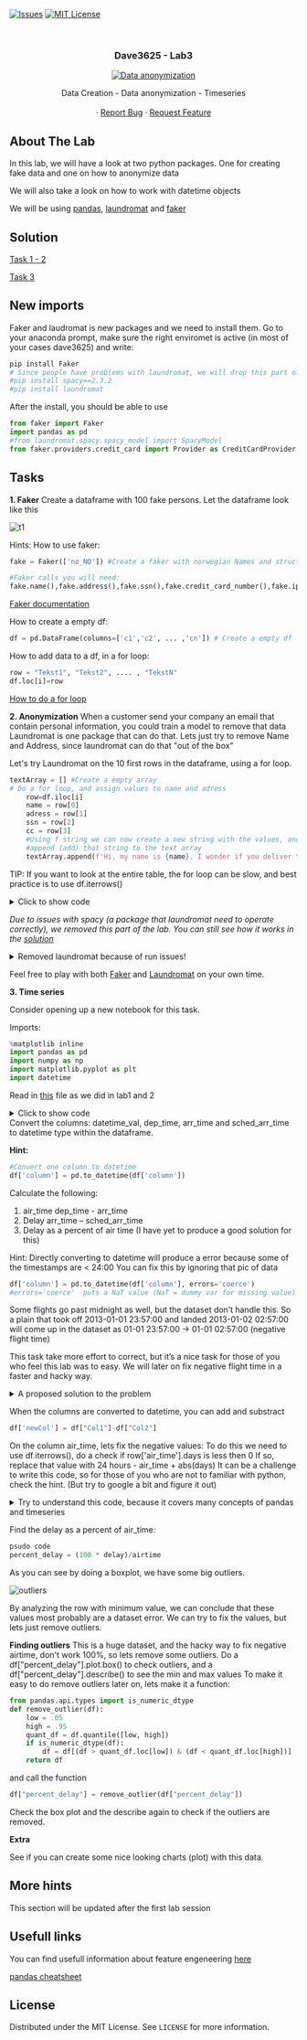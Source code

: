 <!-- PROJECT SHIELDS -->
<!--
*** I'm using markdown "reference style" links for readability.
*** Reference links are enclosed in brackets [ ] instead of parentheses ( ).
*** See the bottom of this document for the declaration of the reference variables
*** for contributors-url, forks-url, etc. This is an optional, concise syntax you may use.
*** https://www.markdownguide.org/basic-syntax/#reference-style-links
-->

[![Issues][issues-shield]][issues-url]
[![MIT License][license-shield]][license-url]




<!-- PROJECT LOGO -->
<br />
<h3 align="center">Dave3625 - Lab3</h3>
<p align="center">
  <a href="https://github.com/umaimehm/Intro_to_AI_2021/tree/main/Lab3">
    <img src="img/header.jpeg" alt="Data anonymization" width="auto" height="auto">
  </a>

  

  <p align="center">
    Data Creation - Data anonymization - Timeseries<br \>
    <br />
    ·
    <a href="https://github.com/umaimehm/Intro_to_AI_2021/issues">Report Bug</a>
    ·
    <a href="https://github.com/umaimehm/Intro_to_AI_2021/issues">Request Feature</a>
  </p>



<!-- ABOUT THE LAB -->
## About The Lab

In this lab, we will have a look at two python packages. One for creating fake data and one on how to anonymize data 

We will also take a look on how to work with datetime objects



We will be using [pandas][pandas-doc], [laundromat][laundromat] and [faker][faker]

## Solution
[Task 1 - 2][solution-fak]

[Task 3][solution-fly]



## New imports

Faker and laudromat is new packages and we need to install them. Go to your anaconda prompt, make sure the right enviromet is active (in most of your cases dave3625) and write:

```python
pip install Faker
# Since people have problems with laundromat, we will drop this part of the task
#pip install spacy==2.3.2
#pip install laundromat
```
 After the install, you should be able to use
 ```python
from faker import Faker
import pandas as pd
#from laundromat.spacy.spacy_model import SpacyModel
from faker.providers.credit_card import Provider as CreditCardProvider #Add creditcards to faker
```


## Tasks
**1. Faker**
Create a dataframe with 100 fake persons. Let the dataframe look like this

![t1][table1]

Hints:
How to use faker:
```python
fake = Faker(['no_NO']) #Create a faker with norwegian Names and structures

#Faker calls you will need:
fake.name(),fake.address(),fake.ssn(),fake.credit_card_number(),fake.ipv4()
```
[Faker documentation][faker-doc]

How to create a empty df:
```python
df = pd.DataFrame(columns=['c1','c2', ... ,'cn']) # Create a empty df

```

How to add data to a df, in a for loop:
```python
row = "Tekst1", "Tekst2", .... , "TekstN"
df.loc[i]=row
```

[How to do a for loop][for-loop]

**2. Anonymization**
When a customer send your company an email that contain personal information, you could train a model to remove that data Laundromat is one package that can do that. Lets just try to remove Name and Address, since laundromat can do that "out of the box"

Let's try Laundromat on the 10 first rows in the dataframe, using a for loop.

```python
textArray = [] #Create a empty array
# Do a for loop, and assign values to name and adress
    row=df.iloc[i]
    name = row[0] 
    adress = row[1]
    ssn = row[2]
    cc = row[3]
    #Using f string we can now create a new string with the values, and
    #append (add) that string to the text array
    textArray.append(f'Hi, my name is {name}. I wonder if you deliver to {adress}. My credi card nr is {cc} and my ssn is {ssn}')
```

TIP:
If you want to look at the entire table, the for loop can be slow, and best practice is to use df.iterrows()
<details>
  <summary>Click to show code</summary>
  
```python
for index, row in df.iterrows():

    name = row[0] 
    adress = row[1]
    ssn = row[2]
    cc = row[3]
    #Using f string we can now create a new string with the values, and
    #append (add) that string to the text array
    textArray.append(f'Hi, my name is {name}. I wonder if you deliver to {adress}')
```
</details>

*Due to issues with spacy (a package that laundromat need to operate correctly), we removed this part of the lab. You can still see how it works in the [solution][solution-fak]*

<details>
  <summary>Removed laundromat because of run issues!</summary>

We now have a array with 10 text strings. Using a for-loop we will now see if laundromat can catch all 
Names and addresses
First we need to create a SpacyModel, this is done by:
```python
nlp = SpacyModel()
```

```python
for line in textArray:
    entities = nlp.predict(line)
    replaced_text_1 = nlp.replace(line, replacement="entity", replacement_char=":^)")
    print(line)
    print(replaced_text_1+'\n')
```

As you can see, we didn't hide ssn and credtit card. To do this we need to add regext to laundromat



```python
nlp.add_patterns(lookup=True)
nlp.print_regex_labels()
```

Try to run the above for-loop again to see if we catched credit card and ssn this time.

You will most likely see that we don't have a 100% success rate, since we didn't spend alot of time setting up
the function. 

</details>

Feel free to play with both [Faker][faker] and [Laundromat][laundromat] on your own time.

**3. Time series**

Consider opening up a new notebook for this task.

Imports:
```python
%matplotlib inline
import pandas as pd
import numpy as np
import matplotlib.pyplot as plt
import datetime
```

Read in [this][flightdata] file as we did in lab1 and 2
<details>
  <summary>Click to show code</summary>

```python
url = "TEXT"
#Find the raw url from the github repo
df = pd.read_csv(url)
```

</details>
Convert the columns: datetime_val, dep_time, arr_time and sched_arr_time to datetime type within the dataframe.

**Hint:**
```python
#Convert one column to datetime
df['column'] = pd.to_datetime(df['column'])
```

Calculate the following:
1. air_time dep_time - arr_time
2. Delay arr_time – sched_arr_time
3. Delay as a percent of air time (I have yet to produce a good solution for this)

Hint:
Directly converting to datetime will produce a error because some of the timestamps are < 24:00
You can fix this by ignoring that pic of data

```python
df['column'] = pd.to_datetime(df['column'], errors='coerce') 
#errors='coerce'  puts a NaT value (NaT = dummy var for missing value)
```
Some flights go past midnight as well, but the dataset don’t handle this. So a plain that took off 2013-01-01 23:57:00  and landed 2013-01-02 02:57:00 will come up in the dataset as 01-01 23:57:00  -> 01-01 02:57:00 (negative flight time)

This task take more effort to correct, but it’s a nice task for those of you who feel this lab was to easy. We will later on fix negative flight time in a faster and hacky way.

<details>
  <summary>A proposed solution to the problem</summary>

```python
for index, row in df.iterrows():
    #if arr_time is less then dep_time
    if (row['arr_time']<row['dep_time']):
        #add one day to arr_time
        df.loc[index, 'arr_time'] = (row['arr_time'])+ datetime.timedelta(days=1)
    if (row['sched_arr_time']<row['dep_time']):
        df.loc[index, 'sched_arr_time'] = (row['sched_arr_time'])+ datetime.timedelta(days=1)
      
```
</details>

When the columns are converted to datetime, you can add and substract
```python
df['newCol'] = df["Col1"]-df["Col2"]
```

On the column air_time, lets fix the negative values:
To do this we need to use df.iterrows(), do a check if row['air_time'].days is less then 0
If so, replace that value with 24 hours - air_time + abs(days)
It can be a challenge to write this code, so for those of you who are not to familiar with python, check the hint. (But try to google a bit and figure it out)

<details>
  <summary>Try to understand this code, because it covers many concepts of pandas and timeseries</summary>

  *Disclamber: This code is not 100% correct, but is written to show how you can work with timeseries. In some cases it will provide the wrong result.*

```python
#For every row in df
for index, row in df.iterrows():
    #if air_time is negative
    if (row['air_time'].days < 0):
        #Find the row with df.loc                      Take 24 hrs, - air_time + negative days (could be replaced with 1)
        df.loc[index, 'air_time'] = datetime.timedelta(hours=24)-(row['air_time'] + datetime.timedelta(abs(row['air_time'].days)))
```
</details>

Find the delay as a percent of air_time:
```python
psudo code
percent_delay = (100 * delay)/airtime
```

As you can see by doing a boxplot, we have some big outliers. 

![outliers][otli]

By analyzing the row with minimum value, we can conclude that these values most probably are a dataset error. We can try to fix the values, but lets just remove outliers.

**Finding outliers**
This is a huge dataset, and the hacky way to fix negative airtime, don't work 100%, so lets remove some outliers.
Do a df["percent_delay"].plot.box() to check outliers, and a df["percent_delay"].describe() to see the min and max values
To make it easy to do remove outliers later on, lets make it a function:


```python
from pandas.api.types import is_numeric_dtype
def remove_outlier(df):
    low = .05
    high = .95
    quant_df = df.quantile([low, high])
    if is_numeric_dtype(df):
        df = df[(df > quant_df.loc[low]) & (df < quant_df.loc[high])]
    return df
  ```

and call the function

```python
df["percent_delay"] = remove_outlier(df["percent_delay"])
```

Check the box plot and the describe again to check if the outliers are removed.

**Extra**

See if you can create some nice looking charts (plot) with this data.

## More hints

This section will be updated after the first lab session

## Usefull links
You can find usefull information about feature engeneering [here][feature-eng-tutorial]

[pandas cheatsheet][pandas-cheatsheet]

<!-- LICENSE -->
## License

Distributed under the MIT License. See `LICENSE` for more information.






<!-- MARKDOWN LINKS & IMAGES -->
<!-- https://www.markdownguide.org/basic-syntax/#reference-style-links -->
<!-- shields -->
[issues-shield]: https://img.shields.io/github/issues/umaimehm/Intro_to_AI_2021.svg?style=for-the-badge
[issues-url]: https://github.com/umaimehm/Intro_to_AI_2021/issues
[license-shield]: https://img.shields.io/github/license/othneildrew/Best-README-Template.svg?style=for-the-badge
[license-url]: https://github.com/umaimehm/Intro_to_AI_2021/blob/main/Lab1/LICENSE

<!-- images -->

[table1]: img/table1.png
[dfinfo]: img/dfinfo.png
[df2info]: img/df2info.png
[flightdata]: data/flight.csv
[otli]: img/sched_arr_time.png

<!-- documentation -->
[pandas-doc]: https://pandas.pydata.org/docs/reference/index.html#api
[numpy-doc]: https://numpy.org/doc/stable/
[seaborn-doc]: https://seaborn.pydata.org/api.html
[faker-doc]: https://faker.readthedocs.io/en/master/

<!-- tutorials -->
[feature-eng-tutorial]: https://github.com/PacktPublishing/Python-Feature-Engineering-Cookbook
[pandas-cheatsheet]: https://pandas.pydata.org/Pandas_Cheat_Sheet.pdf
[for-loop]: https://www.w3schools.com/python/python_for_loops.asp

<!-- links -->
[api-key]: https://frost.met.no/auth/requestCredentials.html
[regex]: https://www.geeksforgeeks.org/python-regex-cheat-sheet/
[solution]: solution.ipynb
[faker]: https://github.com/joke2k/faker
[laundromat]: https://github.com/navikt/laundromat
[frost]: https://frost.met.no/python_example.html
[solution-fak]: faker.ipynb
[solution-fly]: flight.ipynb



